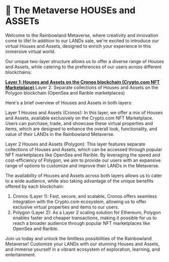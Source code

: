 # 🏡 The Metaverse HOUSEs and ASSETs

Welcome to the Rainbowland Metaverse, where creativity and innovation come to life! In addition to our LANDs sale, we're excited to introduce our virtual Houses and Assets, designed to enrich your experience in this immersive virtual world.

Our unique two-layer structure allows us to offer a diverse range of Houses and Assets, while catering to the preferences of our users across different blockchains:

[**Layer 1: Houses and Assets on the Cronos blockchain (Crypto.com NFT Marketplace)** ](https://crypto.com/nft/collection/f956c00b0ced8d061771050bb407476c)Layer 2: Separate collections of Houses and Assets on the Polygon blockchain (OpenSea and Rarible marketplaces)

Here's a brief overview of Houses and Assets in both layers:

Layer 1 Houses and Assets (Cronos): In this layer, we offer a mix of Houses and Assets, available exclusively on the Crypto.com NFT Marketplace. Users can purchase, trade, and showcase these virtual properties and items, which are designed to enhance the overall look, functionality, and value of their LANDs in the Rainbowland Metaverse.

Layer 2 Houses and Assets (Polygon): This layer features separate collections of Houses and Assets, which can be accessed through popular NFT marketplaces like OpenSea and Rarible. By leveraging the speed and cost-efficiency of Polygon, we aim to provide our users with an expansive range of options to customize and improve their LANDs in the Metaverse.

The availability of Houses and Assets across both layers allows us to cater to a wide audience, while also taking advantage of the unique benefits offered by each blockchain:

1. Cronos (Layer 1): Fast, secure, and scalable, Cronos offers seamless integration with the Crypto.com ecosystem, allowing us to offer exclusive virtual properties and items to our users.
2. Polygon (Layer 2): As a Layer 2 scaling solution for Ethereum, Polygon enables faster and cheaper transactions, making it possible for us to reach a broader audience through popular NFT marketplaces like OpenSea and Rarible.

Join us today and unlock the limitless possibilities of the Rainbowland Metaverse! Customize your LANDs with our stunning Houses and Assets, and immerse yourself in a vibrant ecosystem of exploration, learning, and entertainment.
